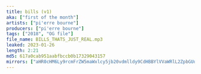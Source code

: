 ```yaml
---
title: bills (v1)
aka: ["first of the month"]
artists: ["pi'erre bourne"]
producers: ["pi'erre bourne"]
tags: ["2018", "OG file"]
file_name: BILLS_THATS_JUST_REAL.mp3
leaked: 2023-01-26
length: 2:21
md5: 617a0cab951aabfbccb0b17329043157
mirrors: ["aHR0cHM6Ly9rcmFrZW5maWxlcy5jb20vdmlldy9CdHBBYlVVaWRlL2ZpbGUuaHRtbA==", "aHR0cHM6Ly9kYnJlZS5vcmcvdi83MDgyMDE="]
---
```

